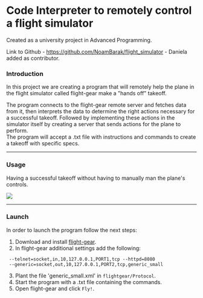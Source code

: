 # Code Interpreter to remotely control a flight simulator
Created as a university project in Advanced Programming.

Link to Github - https://github.com/NoamBarak/flight_simulator - Daniela added as contributor.

### Introduction
In this project we are creating a program that will remotely help 
the plane in the flight simulator called flight-gear make a
 "hands off" takeoff.
  
The program connects to the flight-gear remote server and 
fetches data from it, then interprets the data 
to determine the right actions necessary
for a successful takeoff. Followed by implementing these actions 
in the simulator itself by creating a server that sends 
actions for the plane to perform.  
The program will accept a .txt file with instructions and 
commands to create a takeoff with specific specs.

-------------

### Usage
Having a successful takeoff without having to manually man
the plane's controls.  

![](Flying.gif)

-------------

### Launch

In order to launch the program follow the next steps:
1) Download and install [flight-gear](https://www.flightgear.org/download/main-program/).
2) In flight-gear additional settings add the following: 
````
 --telnet=socket,in,10,127.0.0.1,PORT1,tcp --httpd=8080
 --generic=socket,out,10,127.0.0.1,PORT2,tcp,generic_small
 ````
 
 3) Plant the file 'generic_small.xml' in `flightgear/Protocol`.
 4) Start the program with a .txt file containing the commands.
 5) Open flight-gear and click `Fly!`.
 

